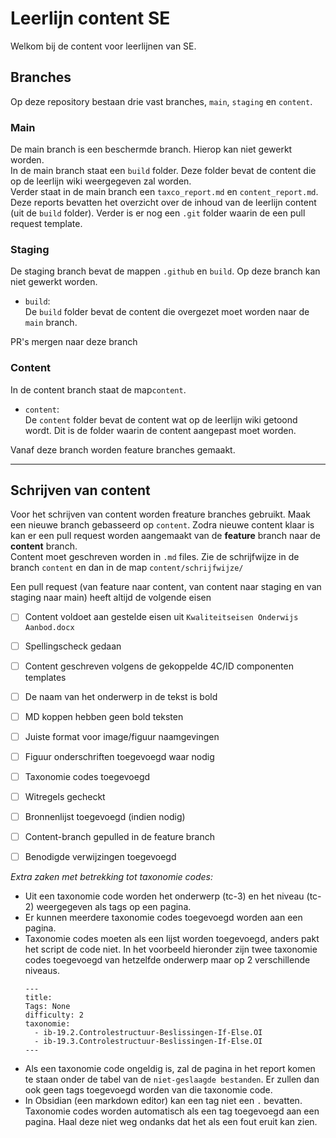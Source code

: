 # Leerlijn content SE
Welkom bij de content voor leerlijnen van SE. 

## Branches
Op deze repository bestaan drie vast branches, `main`, `staging` en `content`.

### Main
De main branch is een beschermde branch. Hierop kan niet gewerkt worden.\
In de main branch staat een `build` folder. Deze folder bevat de content die op de leerlijn wiki weergegeven zal worden.\
Verder staat in de main branch een `taxco_report.md` en `content_report.md`. Deze reports bevatten het overzicht over de inhoud van de leerlijn content (uit de `build` folder).
Verder is er nog een `.git` folder waarin de een pull request template.

### Staging
De staging branch bevat de mappen `.github` en `build`. Op deze branch kan niet gewerkt worden.
- `build`:\
De `build` folder bevat de content die overgezet moet worden naar de `main` branch.

PR's mergen naar deze branch

### Content
In de content branch staat de map`content`.
- `content`:\
De `content` folder bevat de content wat op de leerlijn wiki getoond wordt. Dit is de folder waarin de content aangepast moet worden.

Vanaf deze branch worden feature branches gemaakt.

---

## Schrijven van content
Voor het schrijven van content worden freature branches gebruikt. Maak een nieuwe branch gebasseerd op `content`. Zodra nieuwe content klaar is kan er een pull request worden aangemaakt van de **feature** branch naar de **content** branch.\
Content moet geschreven worden in `.md` files. Zie de schrijfwijze in de branch `content` en dan in de map `content/schrijfwijze/`

Een pull request (van feature naar content, van content naar staging en van staging naar main) heeft altijd de volgende eisen
- [ ] Content voldoet aan gestelde eisen uit `Kwaliteitseisen Onderwijs Aanbod.docx`
- [ ] Spellingscheck gedaan
- [ ] Content geschreven volgens de gekoppelde 4C/ID componenten templates
- [ ] De naam van het onderwerp in de tekst is bold
- [ ] MD koppen hebben geen bold teksten
- [ ] Juiste format voor image/figuur naamgevingen
- [ ] Figuur onderschriften toegevoegd waar nodig
- [ ] Taxonomie codes toegevoegd
- [ ] Witregels gecheckt
- [ ] Bronnenlijst toegevoegd (indien nodig)
- [ ] Content-branch gepulled in de feature branch
- [ ] Benodigde verwijzingen toegevoegd


*Extra zaken met betrekking tot taxonomie codes:*
- Uit een taxonomie code worden het onderwerp (tc-3) en het niveau (tc-2) weergegeven als tags op een pagina.
- Er kunnen meerdere taxonomie codes toegevoegd worden aan een pagina.
- Taxonomie codes moeten als een lijst worden toegevoegd, anders pakt het script de code niet. In het voorbeeld hieronder zijn twee taxonomie codes toegevoegd van hetzelfde onderwerp maar op 2 verschillende niveaus.
  ```
  ---
  title: 
  Tags: None
  difficulty: 2
  taxonomie:
    - ib-19.2.Controlestructuur-Beslissingen-If-Else.OI
    - ib-19.3.Controlestructuur-Beslissingen-If-Else.OI
  ---
  ```
- Als een taxonomie code ongeldig is, zal de pagina in het report komen te staan onder de tabel van de `niet-geslaagde bestanden`. Er zullen dan ook geen tags toegevoegd worden van die taxonomie code.
- In Obsidian (een markdown editor) kan een tag niet een `.` bevatten. Taxonomie codes worden automatisch als een tag toegevoegd aan een pagina. Haal deze niet weg ondanks dat het als een fout eruit kan zien.
